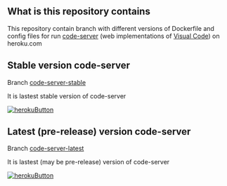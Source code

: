 ## What is this repository contains
This repository contain branch with different versions of Dockerfile and config files for run [code-server](https://github.com/cdr/code-server) (web implementations of [Visual Code](https://code.visualstudio.com/)) on heroku.com

## Stable version code-server
Branch [code-server-stable](https://github.com/healthybro/heroku-vscode/tree/code-server-stable)

It is lastest stable version of code-server

[![herokuButton]](https://heroku.com/deploy?template=https://github.com/healthybro/heroku-vscode/tree/code-server-stable)

## Latest (pre-release) version code-server
Branch [code-server-latest](https://github.com/healthybro/heroku-vscode/tree/code-server-latest)

It is lastest (may be pre-release) version of code-server

[![herokuButton]](https://heroku.com/deploy?template=https://github.com/aviacommerce/avia/tree/master)


[herokuButton]: https://www.herokucdn.com/deploy/button.svg "Deploy to heroku"
